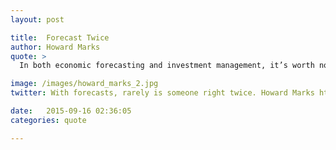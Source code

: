```yaml
---
layout: post

title:  Forecast Twice
author: Howard Marks
quote: > 
  In both economic forecasting and investment management, it’s worth noting that there’s usually someone who gets it exactly right… but it’s rarely the same person twice.

image: /images/howard_marks_2.jpg
twitter: With forecasts, rarely is someone right twice. Howard Marks http://quotes.stockflare.com/

date:   2015-09-16 02:36:05
categories: quote

---
```


